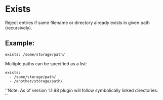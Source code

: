 # Exists

Reject entries if same filename or directory already exists in given path (recursively).

## Example:


    exists: /some/storage/path/



Multiple paths can be specified as a list:


    exists:
      - /some/storage/path/
      - /another/storage/path/



''Note: As of version 1.1.98 plugin will follow symbolically linked directories.
''
